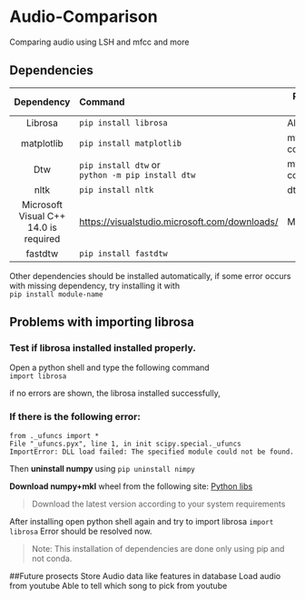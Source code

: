 # Audio-Comparison
Comparing audio using LSH and mfcc and more

## Dependencies
| Dependency  | Command | Required For |
| :-----------: | :------- | ------------ |
| Librosa | `pip install librosa`  | All |
| matplotlib  | `pip install matplotlib`  | mfcc-comparison |
| Dtw | `pip install dtw` or<br/> `python -m pip install dtw` | mfcc-comparison |
| nltk | `pip install nltk` |dtw |
| Microsoft Visual C++ 14.0 is required |  https://visualstudio.microsoft.com/downloads/ | Madmom |
| fastdtw | `pip install fastdtw` | |

Other dependencies should be installed automatically, if some error occurs with missing dependency, try installing it with  
`pip install module-name`

## Problems with importing librosa
### Test if librosa installed installed properly. 
Open a python shell and type the following command  
`import librosa` 

if no errors are shown, the librosa installed successfully,
### If there is the following error:

```
from ._ufuncs import * 
File "_ufuncs.pyx", line 1, in init scipy.special._ufuncs 
ImportError: DLL load failed: The specified module could not be found.
```

Then **uninstall numpy** using 
`pip uninstall nimpy`

**Download numpy+mkl** wheel from the following site: [Python libs](https://www.lfd.uci.edu/~gohlke/pythonlibs/)
>Download the latest version according to your system requirements

After installing open python shell again and try to import librosa
`import librosa`
Error should be resolved now.

>Note: This installation of dependencies are done only using pip and not conda.

##Future prosects
Store Audio data like features in database
Load audio from youtube
Able to tell which song to pick from youtube
